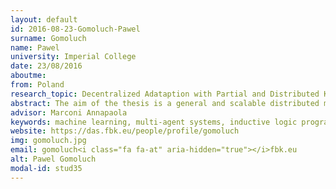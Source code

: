 ```yaml
---
layout: default 
id: 2016-08-23-Gomoluch-Pawel
surname: Gomoluch
name: Pawel
university: Imperial College
date: 23/08/2016
aboutme: 
from: Poland
research_topic: Decentralized Adataption with Partial and Distributed Knowledge
abstract: The aim of the thesis is a general and scalable distributed machine learning algorithm and its application in multi-agent systems to increase their ability of collective adaptation in dynamic environments.
advisor: Marconi Annapaola
keywords: machine learning, multi-agent systems, inductive logic programming, collective adaptive systems
website: https://das.fbk.eu/people/profile/gomoluch
img: gomoluch.jpg
email: gomoluch<i class="fa fa-at" aria-hidden="true"></i>fbk.eu
alt: Pawel Gomoluch
modal-id: stud35
---
```

